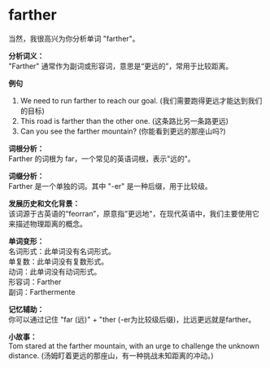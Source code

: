 # farther

当然，我很高兴为你分析单词 "farther"。

  

**分析词义：**  
"Farther" 通常作为副词或形容词，意思是“更远的”，常用于比较距离。

  

**例句**

  

1.  We need to run farther to reach our goal. (我们需要跑得更远才能达到我们的目标)
2.  This road is farther than the other one. (这条路比另一条路更远)
3.  Can you see the farther mountain? (你能看到更远的那座山吗?)

  

**词根分析：**  
Farther 的词根为 far，一个常见的英语词根，表示"远的"。

  

**词缀分析：**  
Farther 是一个单独的词。其中 "-er" 是一种后缀，用于比较级。

  

**发展历史和文化背景：**  
该词源于古英语的“feorran”，原意指"更远地"，在现代英语中，我们主要使用它来描述物理距离的概念。

  

**单词变形：**  
名词形式：此单词没有名词形式。  
单复数：此单词没有复数形式。  
动词：此单词没有动词形式。  
形容词：Farther  
副词：Farthermente

  

**记忆辅助：**  
你可以通过记住 "far (远)" + "ther (-er为比较级后缀)，比远更远就是farther。

  

**小故事：**  
Tom stared at the farther mountain, with an urge to challenge the unknown distance. (汤姆盯着更远的那座山，有一种挑战未知距离的冲动。)
